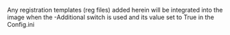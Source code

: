 Any registration templates (reg files) added herein will be integrated into the image when the -Additional switch is used and its value set to True in the Config.ini
